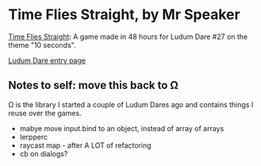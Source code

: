 # Time Flies Straight, by Mr Speaker

[Time Flies Straight](http://www.mrspeaker.net/dev/ld27): A game made in 48 hours for Ludum Dare #27 on the theme "10 seconds".

[Ludum Dare entry page](http://www.ludumdare.com/compo/ludum-dare-27/?action=preview&uid=9199)

## Notes to self: move this back to Ω

Ω is the library I started a couple of Ludum Dares ago and contains
things I reuse over the games.

- mabye move input.bind to an object, instead of array of arrays
- lerpperc
- raycast map - after A LOT of refactoring
- cb on dialogs?
